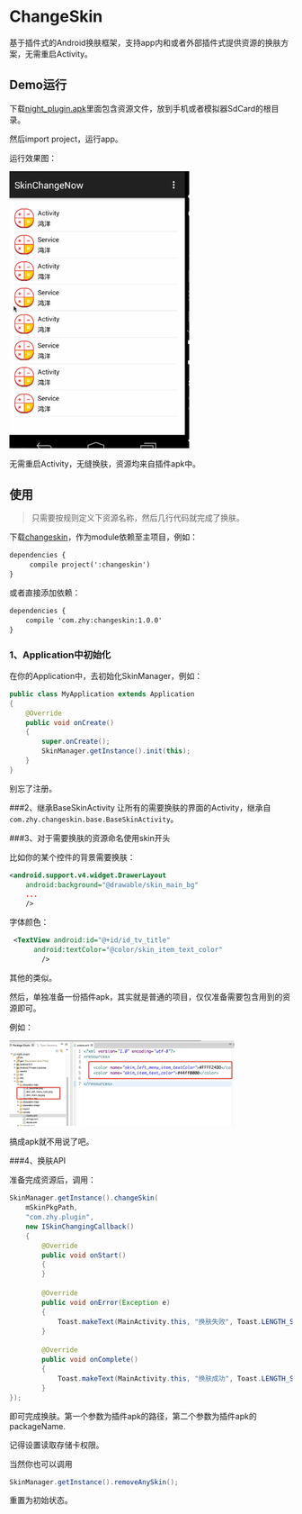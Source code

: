 # ChangeSkin
基于插件式的Android换肤框架，支持app内和或者外部插件式提供资源的换肤方案，无需重启Activity。


## Demo运行

下载[night_plugin.apk](night_plugin.apk)里面包含资源文件，放到手机或者模拟器SdCard的根目录。

然后import project，运行app。

运行效果图：

<img src="skin1.gif" width="320px"/>

无需重启Activity，无缝换肤，资源均来自插件apk中。


## 使用

>只需要按规则定义下资源名称，然后几行代码就完成了换肤。


下载[changeskin](changeskin)，作为module依赖至主项目，例如：

```xml
dependencies {
     compile project(':changeskin')
}
```

或者直接添加依赖：

```xml
dependencies {
    compile 'com.zhy:changeskin:1.0.0'
}
```


### 1、Application中初始化
在你的Application中，去初始化SkinManager，例如：

```java
public class MyApplication extends Application
{
    @Override
    public void onCreate()
    {
        super.onCreate();
        SkinManager.getInstance().init(this);
    }
}

```
别忘了注册。

###2、继承BaseSkinActivity
让所有的需要换肤的界面的Activity，继承自`com.zhy.changeskin.base.BaseSkinActivity`。

###3、对于需要换肤的资源命名使用skin开头

比如你的某个控件的背景需要换肤：

```xml
<android.support.v4.widget.DrawerLayout 
    android:background="@drawable/skin_main_bg"
    ... 
    />
```

字体颜色：

```xml
 <TextView android:id="@+id/id_tv_title"
      android:textColor="@color/skin_item_text_color"
        />
```
其他的类似。


然后，单独准备一份插件apk，其实就是普通的项目，仅仅准备需要包含用到的资源即可。

例如：

<img src="skin_2.png" width="400px"/>

搞成apk就不用说了吧。

###4、换肤API

准备完成资源后，调用：

```java
SkinManager.getInstance().changeSkin(
	mSkinPkgPath, 
	"com.zhy.plugin", 
	new ISkinChangingCallback()
	{
	    @Override
	    public void onStart()
	    {
	    }
	
	    @Override
	    public void onError(Exception e)
	    {
	        Toast.makeText(MainActivity.this, "换肤失败", Toast.LENGTH_SHORT).show();
	    }
	
	    @Override
	    public void onComplete()
	    {
	        Toast.makeText(MainActivity.this, "换肤成功", Toast.LENGTH_SHORT).show();
	    }
});
```
即可完成换肤。第一个参数为插件apk的路径，第二个参数为插件apk的packageName.

记得设置读取存储卡权限。


当然你也可以调用

```java
SkinManager.getInstance().removeAnySkin();
```
重置为初始状态。






